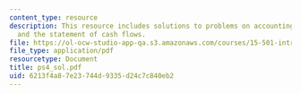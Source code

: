 ```yaml
---
content_type: resource
description: This resource includes solutions to problems on accounting for inventory
  and the statement of cash flows.
file: https://ol-ocw-studio-app-qa.s3.amazonaws.com/courses/15-501-introduction-to-financial-and-managerial-accounting-spring-2004/6213f4a87e23744d9335d24c7c840eb2_ps4_sol.pdf
file_type: application/pdf
resourcetype: Document
title: ps4_sol.pdf
uid: 6213f4a8-7e23-744d-9335-d24c7c840eb2
---
```

